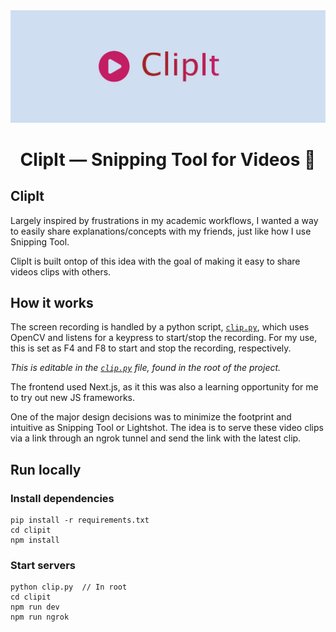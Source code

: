 <div align="center">
  <img src="assets/clipit.jpg" alt="ClipIt - Snipping Tool for Videos">

  # ClipIt — Snipping Tool for Videos 📎
</div>

## ClipIt 

Largely inspired by frustrations in my academic workflows, I wanted a way to 
easily share explanations/concepts with my friends, just like how I use 
Snipping Tool. 

ClipIt is built ontop of this idea with the goal of making it easy to share
videos clips with others.

## How it works

The screen recording is handled by a python script, [`clip.py`](https://github.com/wlawt/clipit/blob/master/clip.py), which uses 
OpenCV and listens for a keypress to start/stop the recording. For my use, 
this is set as F4 and F8 to start and stop the recording, respectively. 

_This is editable in the [`clip.py`](https://github.com/wlawt/clipit/blob/master/clip.py) file, found in the root of the project._

The frontend used Next.js, as it this was also a learning opportunity for me
to try out new JS frameworks. 

One of the major design decisions was to minimize the footprint and intuitive 
as Snipping Tool or Lightshot. The idea is to serve these video clips via a 
link through an ngrok tunnel and send the link with the latest clip.

## Run locally

### Install dependencies

```
pip install -r requirements.txt
cd clipit
npm install
```

### Start servers

```
python clip.py  // In root
cd clipit 
npm run dev
npm run ngrok
```